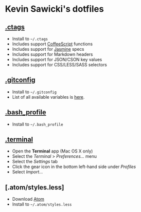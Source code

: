 # Kevin Sawicki's dotfiles

## [.ctags](https://raw.github.com/kevinsawicki/dotfiles/master/.ctags)

  * Install to `~/.ctags`
  * Includes support [CoffeeScript](http://coffeescript.org/) functions
  * Includes support for [Jasmine](http://pivotal.github.com/jasmine/) specs
  * Includes support for Markdown headers
  * Includes support for JSON/CSON key values
  * Includes support for CSS/LESS/SASS selectors

## [.gitconfig](https://raw.github.com/kevinsawicki/dotfiles/master/.gitconfig)

  * Install to `~/.gitconfig`
  * List of all available variables is [here](http://git-scm.com/docs/git-config#_variables).

## [.bash_profile](https://raw.github.com/kevinsawicki/dotfiles/master/.bash_profile)

  * Install to `~/.bash_profile`

## [.terminal](https://raw.github.com/kevinsawicki/dotfiles/master/.terminal)

  * Open the **Terminal** app (Mac OS X only)
  * Select the *Terminal* > *Preferences...* menu
  * Select the *Settings* tab
  * Click the gear icon in the bottom left-hand side under *Profiles*
  * Select *Import...*

## [.atom/styles.less]

  * Download [Atom](https://atom.io)
  * Install to `~/.atom/styles.less`
